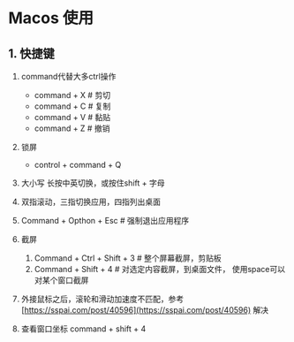 # Macos 使用

## 1. 快捷键
1. command代替大多ctrl操作
    - command + X   # 剪切
    - command + C   # 复制
    - command + V   # 黏贴
    - command + Z   # 撤销

2. 锁屏
    - control + command + Q 

3. 大小写   长按中英切换，或按住shift + 字母

4. 双指滚动，三指切换应用，四指列出桌面

5. Command + Opthon + Esc   # 强制退出应用程序
6. 截屏
   1. Command + Ctrl + Shift + 3    # 整个屏幕截屏，剪贴板
   2. Command + Shift + 4   # 对选定内容截屏，到桌面文件， 使用space可以对某个窗口截屏

7. 外接鼠标之后，滚轮和滑动加速度不匹配，参考 [https://sspai.com/post/40596](https://sspai.com/post/40596) 解决
8. 查看窗口坐标 command + shift + 4
